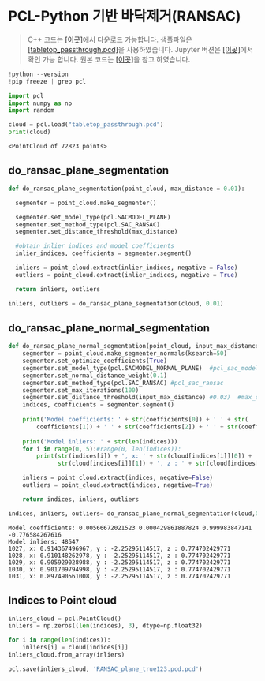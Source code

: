 
# PCL-Python 기반  바닥제거(RANSAC)

> C++ 코드는 [[이곳]](https://github.com/adioshun/gitBook_Tutorial_PCL/blob/master/Beginner/Part01-Chapter05-PCL-Cpp.cpp)에서 다운로드 가능합니다. 샘플파일은 [[tabletop_passthrough.pcd]](https://raw.githubusercontent.com/adioshun/gitBook_Tutorial_PCL/master/Beginner/sample/tabletop_passthrough.pcd)을 사용하였습니다. Jupyter 버젼은 [[이곳]](https://github.com/adioshun/gitBook_Tutorial_PCL/blob/master/Beginner/Part01-Chapter05-PCL-Python.ipynb)에서 확인 가능 합니다. 원본 코드는 [[이곳]](https://github.com/strawlab/python-pcl/blob/master/examples/official/Segmentation/Plane_model_segmentation.py)을 참고 하였습니다.



```python
!python --version 
!pip freeze | grep pcl 
```


```python
import pcl
import numpy as np
import random
```


```python
cloud = pcl.load("tabletop_passthrough.pcd")
print(cloud)
```

    <PointCloud of 72823 points>


## do_ransac_plane_segmentation


```python
def do_ransac_plane_segmentation(point_cloud, max_distance = 0.01):

  segmenter = point_cloud.make_segmenter()

  segmenter.set_model_type(pcl.SACMODEL_PLANE)
  segmenter.set_method_type(pcl.SAC_RANSAC)
  segmenter.set_distance_threshold(max_distance)

  #obtain inlier indices and model coefficients
  inlier_indices, coefficients = segmenter.segment()

  inliers = point_cloud.extract(inlier_indices, negative = False)
  outliers = point_cloud.extract(inlier_indices, negative = True)

  return inliers, outliers
```


```python
inliers, outliers = do_ransac_plane_segmentation(cloud, 0.01)
```

## do_ransac_plane_normal_segmentation


```python
def do_ransac_plane_normal_segmentation(point_cloud, input_max_distance):
    segmenter = point_cloud.make_segmenter_normals(ksearch=50)
    segmenter.set_optimize_coefficients(True)
    segmenter.set_model_type(pcl.SACMODEL_NORMAL_PLANE)  #pcl_sac_model_plane
    segmenter.set_normal_distance_weight(0.1)
    segmenter.set_method_type(pcl.SAC_RANSAC) #pcl_sac_ransac
    segmenter.set_max_iterations(100)
    segmenter.set_distance_threshold(input_max_distance) #0.03)  #max_distance
    indices, coefficients = segmenter.segment()
    
    print('Model coefficients: ' + str(coefficients[0]) + ' ' + str(
        coefficients[1]) + ' ' + str(coefficients[2]) + ' ' + str(coefficients[3]))
    
    print('Model inliers: ' + str(len(indices)))
    for i in range(0, 5):#range(0, len(indices)):
        print(str(indices[i]) + ', x: ' + str(cloud[indices[i]][0]) + ', y : ' +
              str(cloud[indices[i]][1]) + ', z : ' + str(cloud[indices[i]][2]))

    inliers = point_cloud.extract(indices, negative=False)
    outliers = point_cloud.extract(indices, negative=True)

    return indices, inliers, outliers
```


```python
indices, inliers, outliers= do_ransac_plane_normal_segmentation(cloud,0.05 )
```

    Model coefficients: 0.00566672021523 0.000429861887824 0.999983847141 -0.776584267616
    Model inliers: 48547
    1027, x: 0.914367496967, y : -2.25295114517, z : 0.774702429771
    1028, x: 0.910148262978, y : -2.25295114517, z : 0.774702429771
    1029, x: 0.905929028988, y : -2.25295114517, z : 0.774702429771
    1030, x: 0.901709794998, y : -2.25295114517, z : 0.774702429771
    1031, x: 0.897490561008, y : -2.25295114517, z : 0.774702429771


## Indices to Point cloud


```python
inliers_cloud = pcl.PointCloud()
inliers = np.zeros((len(indices), 3), dtype=np.float32)

for i in range(len(indices)):
    inliers[i] = cloud[indices[i]]
inliers_cloud.from_array(inliers)
```


```python
pcl.save(inliers_cloud, 'RANSAC_plane_true123.pcd.pcd') 
```